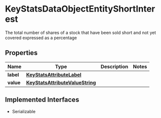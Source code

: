 

# KeyStatsDataObjectEntityShortInterest

The total number of shares of a stock that have been sold short and not yet covered expressed as a percentage

## Properties

Name | Type | Description | Notes
------------ | ------------- | ------------- | -------------
**label** | [**KeyStatsAttributeLabel**](KeyStatsAttributeLabel.md) |  | 
**value** | [**KeyStatsAttributeValueString**](KeyStatsAttributeValueString.md) |  | 


## Implemented Interfaces

* Serializable


